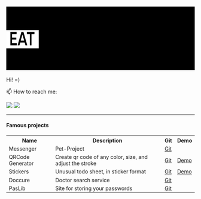 ![Gif](https://github.com/bogdanaks/bogdanaks/blob/master/animation.gif)
<html>
    <head>
        <mate charest="utf-8" />
    </head>
    <body>
	<p>Hi! =)</p>
	<p>📫 How to reach me:</p>
        <a href="https://www.linkedin.com/in/bogdanaks/"><img src="https://img.shields.io/badge/--linkedin?label=LinkedIn&logo=LinkedIn&style=social"/><a/>
        <a href="https://tlgg.ru/bogdanaks"><img src="https://img.shields.io/badge/--Telegram?label=Telegram&logo=Telegram&style=social"/><a/>
	<hr>
	<h4>Famous projects</h4>
	<table>
	<tr>
	  <th>Name</th>
	  <th>Description</th>
	  <th>Git</th>
	  <th>Demo</th>
	</tr>
	<tr>
	  <td>Messenger</td>
	  <td>Pet-Project</td>
	  <td><a href="https://github.com/bogdanaks/messenger2">Git</a></td>
	  <td></td>
	</tr>
	<tr>
	<tr>
	  <td>QRCode Generator</td>
	  <td>Create qr code of any color, size, and adjust the stroke</td>
	  <td><a href="https://github.com/bogdanaks/qrcode">Git</a></td>
	  <td><a href="https://bogdanaks.github.io/qrcode//">Demo</a></td>
	</tr>
	<tr>
	  <td>Stickers</td>
	  <td>Unusual todo sheet, in sticker format</td>
	  <td><a href="https://github.com/bogdanaks/stickers">Git</a></td>
	  <td><a href="https://bogdanaks.github.io/stickers/">Demo</a></td>
	</tr>
	  <td>Doccure</td>
	  <td>Doctor search service</td>
	  <td><a href="https://github.com/bogdanaks/doccure">Git</a></td>
	  <td></td>
	</tr>
	<tr>
	  <td>PasLib</td>
	  <td>Site for storing your passwords</td>
	  <td><a href="https://github.com/bogdanaks/paslib">Git</a></td>
	  <td></td>
	</tr>
	</table>
    </body>
</html>
